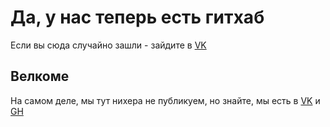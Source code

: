 # Да, у нас теперь есть гитхаб

Если вы сюда случайно зашли - зайдите в [VK](vk.com/tidesoft)

## Велкоме

На самом деле, мы тут нихера не публикуем, но знайте, мы есть в [VK](vk.com/tidesoft) и [GH](https://github.com/TideSoft-R)
